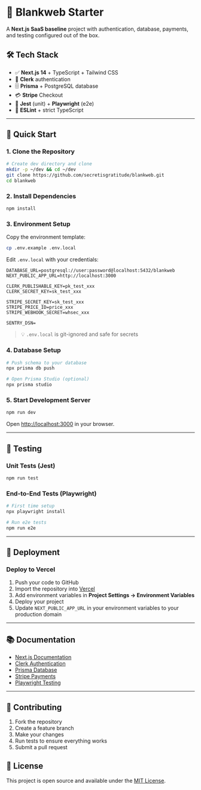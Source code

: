 # 🚀 Blankweb Starter

A **Next.js SaaS baseline** project with authentication, database, payments, and testing configured out of the box.

## 🛠 Tech Stack

- ✅ **Next.js 14** + TypeScript + Tailwind CSS
- 🔑 **Clerk** authentication
- 🗄️ **Prisma** + PostgreSQL database
- 💳 **Stripe** Checkout
- 🧪 **Jest** (unit) + **Playwright** (e2e)
- 🧹 **ESLint** + strict TypeScript

---

## 🚀 Quick Start

### 1. Clone the Repository

```bash
# Create dev directory and clone
mkdir -p ~/dev && cd ~/dev
git clone https://github.com/secretisgratitude/blankweb.git
cd blankweb
```

### 2. Install Dependencies

```bash
npm install
```

### 3. Environment Setup

Copy the environment template:

```bash
cp .env.example .env.local
```

Edit `.env.local` with your credentials:

```env
DATABASE_URL=postgresql://user:password@localhost:5432/blankweb
NEXT_PUBLIC_APP_URL=http://localhost:3000

CLERK_PUBLISHABLE_KEY=pk_test_xxx
CLERK_SECRET_KEY=sk_test_xxx

STRIPE_SECRET_KEY=sk_test_xxx
STRIPE_PRICE_ID=price_xxx
STRIPE_WEBHOOK_SECRET=whsec_xxx

SENTRY_DSN=
```

> 💡 `.env.local` is git-ignored and safe for secrets

### 4. Database Setup

```bash
# Push schema to your database
npx prisma db push

# Open Prisma Studio (optional)
npx prisma studio
```

### 5. Start Development Server

```bash
npm run dev
```

Open [http://localhost:3000](http://localhost:3000) in your browser.

---

## 🧪 Testing

### Unit Tests (Jest)
```bash
npm run test
```

### End-to-End Tests (Playwright)
```bash
# First time setup
npx playwright install

# Run e2e tests
npm run e2e
```

---

## 🚀 Deployment

### Deploy to Vercel

1. Push your code to GitHub
2. Import the repository into [Vercel](https://vercel.com)
3. Add environment variables in **Project Settings → Environment Variables**
4. Deploy your project
5. Update `NEXT_PUBLIC_APP_URL` in your environment variables to your production domain

---

## 📚 Documentation

- [Next.js Documentation](https://nextjs.org/docs)
- [Clerk Authentication](https://clerk.com/docs)
- [Prisma Database](https://www.prisma.io/docs)
- [Stripe Payments](https://stripe.com/docs)
- [Playwright Testing](https://playwright.dev/docs/intro)

---

## 🤝 Contributing

1. Fork the repository
2. Create a feature branch
3. Make your changes
4. Run tests to ensure everything works
5. Submit a pull request

## 📄 License

This project is open source and available under the [MIT License](LICENSE).
